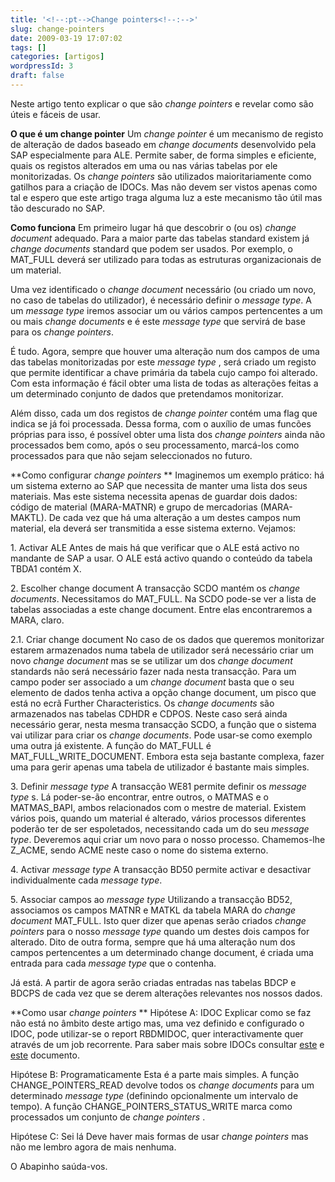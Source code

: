 ```yaml
---
title: '<!--:pt-->Change pointers<!--:-->'
slug: change-pointers
date: 2009-03-19 17:07:02
tags: []
categories: [artigos]
wordpressId: 3
draft: false
---
```

Neste artigo tento explicar o que são _change pointers_ e revelar como são úteis e fáceis de usar.

**O que é um change pointer**
Um _change pointer_ é um mecanismo de registo de alteração de dados baseado em _change documents_ desenvolvido pela SAP especialmente para ALE. Permite saber, de forma simples e eficiente, quais os registos alterados em uma ou nas várias tabelas por ele monitorizadas. Os _change pointers_ são utilizados maioritariamente como gatilhos para a criação de IDOCs. Mas não devem ser vistos apenas como tal e espero que este artigo traga alguma luz a este mecanismo tão útil mas tão descurado no SAP.

<!--more-->

**Como funciona**
Em primeiro lugar há que descobrir o (ou os) _change document_ adequado. Para a maior parte das tabelas standard existem já _change documents_ standard que podem ser usados. Por exemplo, o MAT_FULL deverá ser utilizado para todas as estruturas organizacionais de um material.

Uma vez identificado o _change document_ necessário (ou criado um novo, no caso de tabelas do utilizador), é necessário definir o _message type_. A um _message type_ iremos associar um ou vários campos pertencentes a um ou mais _change documents_ e é este _message type_ que servirá de base para os _change pointers_.

É tudo. Agora, sempre que houver uma alteração num dos campos de uma das tabelas monitorizadas por este _message type_ , será criado um registo que permite identificar a chave primária da tabela cujo campo foi alterado. Com esta informação é fácil obter uma lista de todas as alterações feitas a um determinado conjunto de dados que pretendamos monitorizar.

Além disso, cada um dos registos de _change pointer_ contém uma flag que indica se já foi processada. Dessa forma, com o auxílio de umas funcões próprias para isso, é possível obter uma lista dos _change pointers_ ainda não processados bem como, após o seu processamento, marcá-los como processados para que não sejam seleccionados no futuro.

**Como configurar _change pointers_ **
Imaginemos um exemplo prático: há um sistema externo ao SAP que necessita de manter uma lista dos seus materiais. Mas este sistema necessita apenas de guardar dois dados: código de material (MARA-MATNR) e grupo de mercadorias (MARA-MAKTL). De cada vez que há uma alteração a um destes campos num material, ela deverá ser transmitida a esse sistema externo. Vejamos:

1\. Activar ALE
Antes de mais há que verificar que o ALE está activo no mandante de SAP a usar. O ALE está activo quando o conteúdo da tabela TBDA1 contém X.

2\. Escolher change document
A transacção SCDO mantém os _change documents_. Necessitamos do MAT_FULL. Na SCDO pode-se ver a lista de tabelas associadas a este change document. Entre elas encontraremos a MARA, claro.

2.1. Criar change document
No caso de os dados que queremos monitorizar estarem armazenados numa tabela de utilizador será necessário criar um novo _change document_ mas se se utilizar um dos _change document_ standards não será necessário fazer nada nesta transacção. Para um campo poder ser associado a um _change document_ basta que o seu elemento de dados tenha activa a opção change document, um pisco que está no ecrã Further Characteristics. Os _change documents_ são armazenados nas tabelas CDHDR e CDPOS. Neste caso será ainda necessário gerar, nesta mesma transacção SCDO, a função que o sistema vai utilizar para criar os _change documents_. Pode usar-se como exemplo uma outra já existente. A função do MAT_FULL é MAT_FULL_WRITE_DOCUMENT. Embora esta seja bastante complexa, fazer uma para gerir apenas uma tabela de utilizador é bastante mais simples.

3\. Definir _message type_
A transacção WE81 permite definir os _message type_ s. Lá poder-se-ão encontrar, entre outros, o MATMAS e o MATMAS_BAPI, ambos relacionados com o mestre de material. Existem vários pois, quando um material é alterado, vários processos diferentes poderão ter de ser espoletados, necessitando cada um do seu _message type_. Deveremos aqui criar um novo para o nosso processo. Chamemos-lhe Z_ACME, sendo ACME neste caso o nome do sistema externo.

4\. Activar _message type_
A transacção BD50 permite activar e desactivar individualmente cada _message type_.

5\. Associar campos ao _message type_
Utilizando a transacção BD52, associamos os campos MATNR e MATKL da tabela MARA do _change document_ MAT_FULL. Isto quer dizer que apenas serão criados _change pointers_ para o nosso _message type_ quando um destes dois campos for alterado. Dito de outra forma, sempre que há uma alteração num dos campos pertencentes a um determinado change document, é criada uma entrada para cada _message type_ que o contenha.

Já está. A partir de agora serão criadas entradas nas tabelas BDCP e BDCPS de cada vez que se derem alterações relevantes nos nossos dados.

**Como usar _change pointers_ **
Hipótese A: IDOC
Explicar como se faz não está no âmbito deste artigo mas, uma vez definido e configurado o IDOC, pode utilizar-se o report RBDMIDOC, quer interactivamente quer através de um job recorrente. Para saber mais sobre IDOCs consultar [este][1] e [este][2] documento.

Hipótese B: Programaticamente
Esta é a parte mais simples. A função CHANGE_POINTERS_READ devolve todos os _change documents_ para um determinado _message type_ (definindo opcionalmente um intervalo de tempo). A função CHANGE_POINTERS_STATUS_WRITE marca como processados um conjunto de _change pointers_ .

Hipótese C: Sei lá
Deve haver mais formas de usar _change pointers_ mas não me lembro agora de mais nenhuma.

O Abapinho saúda-vos.

   [1]: http://www.scribd.com/doc/24447/SAP-R3-IDoc-Cookbook-for-EDI-and-Interfaces-by-Axel-Angeli
   [2]: http://www.scribd.com/doc/5884984/Idoc-Quick-Reference-Sheet
